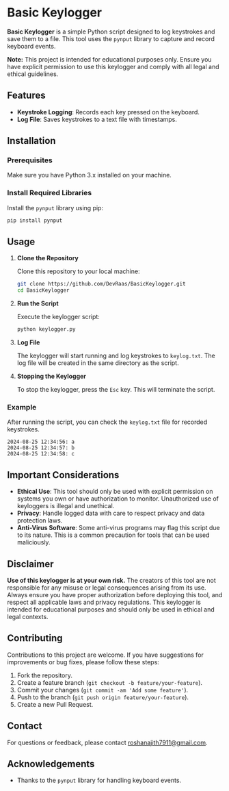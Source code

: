 # Basic Keylogger

**Basic Keylogger** is a simple Python script designed to log keystrokes and save them to a file. This tool uses the `pynput` library to capture and record keyboard events.

**Note:** This project is intended for educational purposes only. Ensure you have explicit permission to use this keylogger and comply with all legal and ethical guidelines.

## Features

- **Keystroke Logging**: Records each key pressed on the keyboard.
- **Log File**: Saves keystrokes to a text file with timestamps.

## Installation

### Prerequisites

Make sure you have Python 3.x installed on your machine.

### Install Required Libraries

Install the `pynput` library using pip:

```bash
pip install pynput
```

## Usage

1. **Clone the Repository**

   Clone this repository to your local machine:

   ```bash
   git clone https://github.com/DevRaas/BasicKeylogger.git
   cd BasicKeylogger
   ```

2. **Run the Script**

   Execute the keylogger script:

   ```bash
   python keylogger.py
   ```

3. **Log File**

   The keylogger will start running and log keystrokes to `keylog.txt`. The log file will be created in the same directory as the script.

4. **Stopping the Keylogger**

   To stop the keylogger, press the `Esc` key. This will terminate the script.

### Example

After running the script, you can check the `keylog.txt` file for recorded keystrokes.

```
2024-08-25 12:34:56: a
2024-08-25 12:34:57: b
2024-08-25 12:34:58: c
```

## Important Considerations

- **Ethical Use**: This tool should only be used with explicit permission on systems you own or have authorization to monitor. Unauthorized use of keyloggers is illegal and unethical.
- **Privacy**: Handle logged data with care to respect privacy and data protection laws.
- **Anti-Virus Software**: Some anti-virus programs may flag this script due to its nature. This is a common precaution for tools that can be used maliciously.

## Disclaimer

**Use of this keylogger is at your own risk.** The creators of this tool are not responsible for any misuse or legal consequences arising from its use. Always ensure you have proper authorization before deploying this tool, and respect all applicable laws and privacy regulations. This keylogger is intended for educational purposes and should only be used in ethical and legal contexts.

## Contributing

Contributions to this project are welcome. If you have suggestions for improvements or bug fixes, please follow these steps:

1. Fork the repository.
2. Create a feature branch (`git checkout -b feature/your-feature`).
3. Commit your changes (`git commit -am 'Add some feature'`).
4. Push to the branch (`git push origin feature/your-feature`).
5. Create a new Pull Request.

## Contact

For questions or feedback, please contact [roshanajith7911@gmail.com](mailto:roshanajith7911@gmail.com).

## Acknowledgements

- Thanks to the `pynput` library for handling keyboard events.

